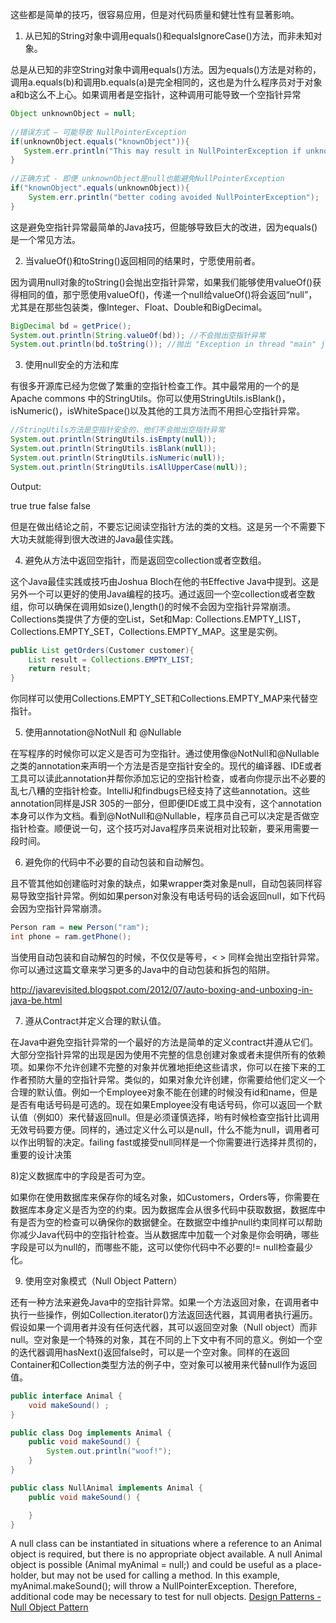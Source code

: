 这些都是简单的技巧，很容易应用，但是对代码质量和健壮性有显著影响。
1) 从已知的String对象中调用equals()和equalsIgnoreCase()方法，而非未知对象。

总是从已知的非空String对象中调用equals()方法。因为equals()方法是对称的，调用a.equals(b)和调用b.equals(a)是完全相同的，这也是为什么程序员对于对象a和b这么不上心。如果调用者是空指针，这种调用可能导致一个空指针异常
```java
Object unknownObject = null;
 
//错误方式 – 可能导致 NullPointerException
if(unknownObject.equals("knownObject")){
   System.err.println("This may result in NullPointerException if unknownObject is null");
}
 
//正确方式 - 即便 unknownObject是null也能避免NullPointerException
if("knownObject".equals(unknownObject)){
    System.err.println("better coding avoided NullPointerException");
}
```
这是避免空指针异常最简单的Java技巧，但能够导致巨大的改进，因为equals()是一个常见方法。

2) 当valueOf()和toString()返回相同的结果时，宁愿使用前者。

因为调用null对象的toString()会抛出空指针异常，如果我们能够使用valueOf()获得相同的值，那宁愿使用valueOf()，传递一个null给valueOf()将会返回“null”，尤其是在那些包装类，像Integer、Float、Double和BigDecimal。
```java
BigDecimal bd = getPrice();
System.out.println(String.valueOf(bd)); //不会抛出空指针异常
System.out.println(bd.toString()); //抛出 "Exception in thread "main" java.lang.NullPointerException"
 ```
3) 使用null安全的方法和库 

有很多开源库已经为您做了繁重的空指针检查工作。其中最常用的一个的是Apache commons 中的StringUtils。你可以使用StringUtils.isBlank()，isNumeric()，isWhiteSpace()以及其他的工具方法而不用担心空指针异常。
```java
//StringUtils方法是空指针安全的，他们不会抛出空指针异常
System.out.println(StringUtils.isEmpty(null));
System.out.println(StringUtils.isBlank(null));
System.out.println(StringUtils.isNumeric(null));
System.out.println(StringUtils.isAllUpperCase(null));
```

Output:

true
true
false
false

但是在做出结论之前，不要忘记阅读空指针方法的类的文档。这是另一个不需要下大功夫就能得到很大改进的Java最佳实践。

4) 避免从方法中返回空指针，而是返回空collection或者空数组。

这个Java最佳实践或技巧由Joshua Bloch在他的书Effective Java中提到。这是另外一个可以更好的使用Java编程的技巧。通过返回一个空collection或者空数组，你可以确保在调用如size(),length()的时候不会因为空指针异常崩溃。Collections类提供了方便的空List，Set和Map: Collections.EMPTY_LIST，Collections.EMPTY_SET，Collections.EMPTY_MAP。这里是实例。

```java
public List getOrders(Customer customer){
    List result = Collections.EMPTY_LIST;
    return result;
}

```
你同样可以使用Collections.EMPTY_SET和Collections.EMPTY_MAP来代替空指针。

5) 使用annotation@NotNull 和 @Nullable

在写程序的时候你可以定义是否可为空指针。通过使用像@NotNull和@Nullable之类的annotation来声明一个方法是否是空指针安全的。现代的编译器、IDE或者工具可以读此annotation并帮你添加忘记的空指针检查，或者向你提示出不必要的乱七八糟的空指针检查。IntelliJ和findbugs已经支持了这些annotation。这些annotation同样是JSR 305的一部分，但即便IDE或工具中没有，这个annotation本身可以作为文档。看到@NotNull和@Nullable，程序员自己可以决定是否做空指针检查。顺便说一句，这个技巧对Java程序员来说相对比较新，要采用需要一段时间。

6) 避免你的代码中不必要的自动包装和自动解包。

且不管其他如创建临时对象的缺点，如果wrapper类对象是null，自动包装同样容易导致空指针异常。例如如果person对象没有电话号码的话会返回null，如下代码会因为空指针异常崩溃。

```java
Person ram = new Person("ram");
int phone = ram.getPhone();

```
当使用自动包装和自动解包的时候，不仅仅是等号，&lt; &gt; 同样会抛出空指针异常。你可以通过这篇文章来学习更多的Java中的自动包装和拆包的陷阱。

http://javarevisited.blogspot.com/2012/07/auto-boxing-and-unboxing-in-java-be.html

7) 遵从Contract并定义合理的默认值。

在Java中避免空指针异常的一个最好的方法是简单的定义contract并遵从它们。大部分空指针异常的出现是因为使用不完整的信息创建对象或者未提供所有的依赖项。如果你不允许创建不完整的对象并优雅地拒绝这些请求，你可以在接下来的工作者预防大量的空指针异常。类似的，如果对象允许创建，你需要给他们定义一个合理的默认值。例如一个Employee对象不能在创建的时候没有id和name，但是是否有电话号码是可选的。现在如果Employee没有电话号码，你可以返回一个默认值（例如0）来代替返回null。但是必须谨慎选择，哟有时候检查空指针比调用无效号码要方便。同样的，通过定义什么可以是null，什么不能为null，调用者可以作出明智的决定。failing fast或接受null同样是一个你需要进行选择并贯彻的，重要的设计决策

8)定义数据库中的字段是否可为空。

如果你在使用数据库来保存你的域名对象，如Customers，Orders等，你需要在数据库本身定义是否为空的约束。因为数据库会从很多代码中获取数据，数据库中有是否为空的检查可以确保你的数据健全。在数据空中维护null约束同样可以帮助你减少Java代码中的空指针检查。当从数据库中加载一个对象是你会明确，哪些字段是可以为null的，而哪些不能，这可以使你代码中不必要的!= null检查最少化。

9) 使用空对象模式（Null Object Pattern）

还有一种方法来避免Java中的空指针异常。如果一个方法返回对象，在调用者中执行一些操作，例如Collection.iterator()方法返回迭代器，其调用者执行遍历。假设如果一个调用者并没有任何迭代器，其可以返回空对象（Null object）而非null。空对象是一个特殊的对象，其在不同的上下文中有不同的意义。例如一个空的迭代器调用hasNext()返回false时，可以是一个空对象。同样的在返回Container和Collection类型方法的例子中，空对象可以被用来代替null作为返回值。
```java
public interface Animal {
	void makeSound() ;
}

public class Dog implements Animal {
	public void makeSound() {
		System.out.println("woof!");
	}
}

public class NullAnimal implements Animal {
	public void makeSound() {

	}
}
```
A null class can be instantiated in situations where a reference to an Animal object is required, but there is no appropriate object available. A null Animal object is possible (Animal myAnimal = null;) and could be useful as a place-holder, but may not be used for calling a method. In this example, myAnimal.makeSound(); will throw a NullPointerException. Therefore, additional code may be necessary to test for null objects.
[Design Patterns - Null Object Pattern](https://www.tutorialspoint.com/design_pattern/null_object_pattern.htm)